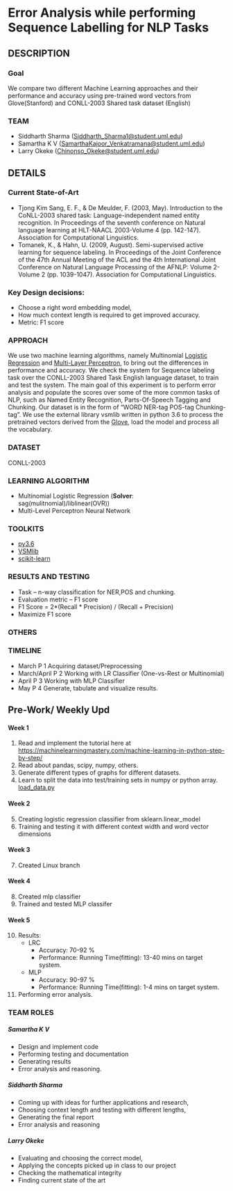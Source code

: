 # Error Analysis while performing Sequence Labelling for NLP Tasks

## DESCRIPTION
### Goal
We compare two different Machine Learning approaches and their performance and accuracy using pre-trained word vectors from Glove(Stanford) and CONLL-2003 Shared task dataset (English)
### TEAM 
- Siddharth Sharma (Siddharth_Sharma1@student.uml.edu)
- Samartha K V (SamarthaKajoor_Venkatramana@student.uml.edu) 
- Larry Okeke (Chinonso_Okeke@student.uml.edu) 
## DETAILS
### Current State-of-Art
- Tjong Kim Sang, E. F., & De Meulder, F. (2003, May). Introduction to the CoNLL-2003 shared task: Language-independent named entity recognition. In Proceedings of the seventh conference on Natural language learning at HLT-NAACL 2003-Volume 4 (pp. 142-147). Association for Computational Linguistics.
- Tomanek, K., & Hahn, U. (2009, August). Semi-supervised active learning for sequence labeling. In Proceedings of the Joint Conference of the 47th Annual Meeting of the ACL and the 4th International Joint Conference on Natural Language Processing of the AFNLP: Volume 2-Volume 2 (pp. 1039-1047). Association for Computational Linguistics.

### Key Design decisions: 
- Choose a right word embedding model,
- How much context length is required to get improved accuracy. 
- Metric: F1 score
### APPROACH 
We use two machine learning algorithms, namely Multinomial [Logistic Regression](http://scikit-learn.org/stable/modules/linear_model.html#logistic-regression) and [Multi-Layer Perceptron](http://scikit-learn.org/stable/modules/generated/sklearn.neural_network.MLPClassifier.html#sklearn.neural_network.MLPClassifier), to bring out the differences in performance and accuracy. We check the system for Sequence labeling task over the CONLL-2003 Shared Task English language dataset, to train and test the system. The main goal of this experiment is to perform error analysis and populate the scores over some of the more common tasks of NLP, such as Named Entity Recognition, Parts-Of-Speech Tagging and Chunking. Our dataset is in the form of “WORD NER-tag POS-tag Chunking-tag”. We use the external library vsmlib written in python 3.6 to process the pretrained vectors derived from the [Glove](https://nlp.stanford.edu/projects/glove/), load the model and process all the vocabulary. 
### DATASET
CONLL-2003 
### LEARNING ALGORITHM
- Multinomial Logistic Regression (__Solver__: sag(mulitnomial)/liblinear(OVR))
- Multi-Level Perceptron Neural Network
### TOOLKITS
- [py3.6](https://www.python.org/downloads/release/python-360/)
- [VSMlib](https://github.com/undertherain/vsmlib)
- [scikit-learn](http://scikit-learn.org)
### RESULTS AND TESTING
- Task – n-way classification for NER,POS and chunking.
- Evaluation metric – F1 score 
- F1 Score = 2*(Recall * Precision) / (Recall + Precision)
- Maximize F1 score 
### OTHERS
### TIMELINE 
- March P 1 Acquiring dataset/Preprocessing 
- March/April P 2 Working with LR Classifier (One-vs-Rest or Multinomial)
- April P 3 Working with MLP Classifier
- May P 4 Generate, tabulate and visualize results.
## Pre-Work/ Weekly Upd
#### Week 1
1. Read and implement the tutorial here at https://machinelearningmastery.com/machine-learning-in-python-step-by-step/
2. Read about pandas, scipy, numpy, others.
3. Generate different types of graphs for different datasets.
4. Learn to split the data into test/training sets in numpy or python array. [load_data.py](https://github.com/SamarthaKV29/SequenceLabelling_NLP_Tasks/blob/master/load_data.py)
#### Week 2
5. Creating logistic regression classifier from sklearn.linear_model
6. Training and testing it with different context width and word vector dimensions
#### Week 3
7. Created Linux branch
#### Week 4
8. Created mlp classifier
9. Trained and tested MLP classifer
#### Week 5
10. Results:
    - LRC
         - Accuracy: 70-92 %
         - Performance: Running Time(fitting): 13-40 mins on target system.
    - MLP
         - Accuracy: 90-97 %
         - Performance: Running Time(fitting): 1-4 mins on target system.
11. Performing error analysis.
### TEAM ROLES 
##### Samartha K V 
- Design and implement code
- Performing testing and documentation
- Generating results
- Error analysis and reasoning.
##### Siddharth Sharma 
- Coming up with ideas for further applications and research,  
- Choosing context length and testing with different lengths,
- Generating the final report
- Error analysis and reasoning
##### Larry Okeke 
- Evaluating and choosing the correct model,
- Applying the concepts picked up in class to our project 
- Checking the mathematical integrity
- Finding current state of the art
